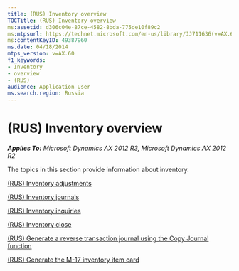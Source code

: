 ```yaml
---
title: (RUS) Inventory overview
TOCTitle: (RUS) Inventory overview
ms:assetid: d306c04e-87ce-4582-8bda-775de10f89c2
ms:mtpsurl: https://technet.microsoft.com/en-us/library/JJ711636(v=AX.60)
ms:contentKeyID: 49387960
ms.date: 04/18/2014
mtps_version: v=AX.60
f1_keywords:
- Inventory
- overview
- (RUS)
audience: Application User
ms.search.region: Russia
---
```


# (RUS) Inventory overview 


_**Applies To:** Microsoft Dynamics AX 2012 R3, Microsoft Dynamics AX 2012 R2_

The topics in this section provide information about inventory.

[(RUS) Inventory adjustments](rus-inventory-adjustments.md)

[(RUS) Inventory journals](rus-inventory-journals.md)

[(RUS) Inventory inquiries](rus-inventory-inquiries.md)

[(RUS) Inventory close](rus-inventory-close.md)

[(RUS) Generate a reverse transaction journal using the Copy Journal function](rus-generate-a-reverse-transaction-journal-using-the-copy-journal-function.md)

[(RUS) Generate the M-17 inventory item card](rus-generate-the-m-17-inventory-item-card.md)

  


